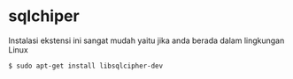 # sqlchiper

Instalasi ekstensi ini sangat mudah yaitu jika anda berada dalam lingkungan Linux

    $ sudo apt-get install libsqlcipher-dev



